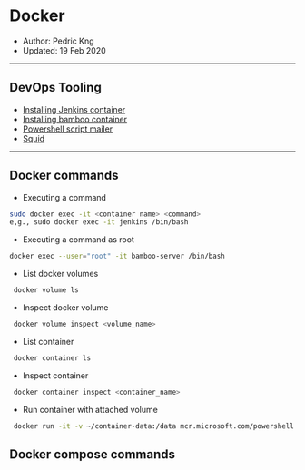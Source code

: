 # Docker
* Author:   Pedric Kng  
* Updated:  19 Feb 2020

***

## DevOps Tooling
* [Installing Jenkins container](jenkins/README.md)
* [Installing bamboo container](bamboo/README.md)
* [Powershell script mailer](psmailer/README.md)
* [Squid](squid/README.md)

***

## Docker commands

* Executing a command
```bash
sudo docker exec -it <container name> <command>  
e,g., sudo docker exec -it jenkins /bin/bash
```

* Executing a command as root
```bash
docker exec --user="root" -it bamboo-server /bin/bash
```

* List docker volumes
```bash
 docker volume ls
```

* Inspect docker volume
```bash
 docker volume inspect <volume_name>
```

* List container
```bash
 docker container ls
```

* Inspect container
```bash
 docker container inspect <container_name>
```

* Run container with attached volume
```bash
 docker run -it -v ~/container-data:/data mcr.microsoft.com/powershell /bin/bash
```
## Docker compose commands
